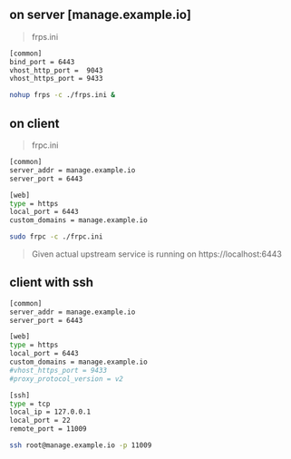 ## on server [manage.example.io]
> frps.ini

```sh
[common]
bind_port = 6443
vhost_http_port =  9043
vhost_https_port = 9433
```

```sh
nohup frps -c ./frps.ini &
```



## on client
> frpc.ini
```sh
[common]
server_addr = manage.example.io
server_port = 6443

[web]
type = https
local_port = 6443
custom_domains = manage.example.io
```

```sh
sudo frpc -c ./frpc.ini
```



> Given actual upstream service is running on   https://localhost:6443

## client with ssh
```sh
[common]
server_addr = manage.example.io
server_port = 6443

[web]
type = https
local_port = 6443
custom_domains = manage.example.io
#vhost_https_port = 9433
#proxy_protocol_version = v2

[ssh]
type = tcp
local_ip = 127.0.0.1
local_port = 22
remote_port = 11009
```

```sh
ssh root@manage.example.io -p 11009
```
